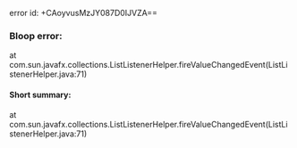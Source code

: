 error id: +CAoyvusMzJY087D0IJVZA==
### Bloop error:

at com.sun.javafx.collections.ListListenerHelper.fireValueChangedEvent(ListListenerHelper.java:71)
#### Short summary: 

at com.sun.javafx.collections.ListListenerHelper.fireValueChangedEvent(ListListenerHelper.java:71)